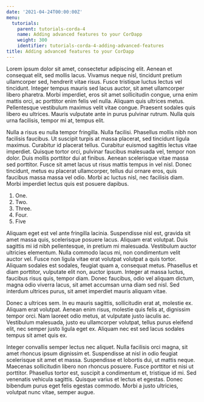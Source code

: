 ```yaml
---
date: '2021-04-24T00:00:00Z'
menu:
  tutorials:
    parent: tutorials-corda-4
    name: Adding advanced features to your CorDapp
    weight: 300
    identifier: tutorials-corda-4-adding-advanced-features
title: Adding advanced features to your CorDapp
---
```


Lorem ipsum dolor sit amet, consectetur adipiscing elit. Aenean et consequat elit, sed mollis lacus. Vivamus neque nisl, tincidunt pretium ullamcorper sed, hendrerit vitae risus. Fusce tristique luctus lectus vel tincidunt. Integer tempus mauris sed lacus auctor, sit amet ullamcorper libero pharetra. Morbi imperdiet, eros sit amet sollicitudin congue, urna enim mattis orci, ac porttitor enim felis vel nulla. Aliquam quis ultrices metus. Pellentesque vestibulum maximus velit vitae congue. Praesent sodales quis libero eu ultrices. Mauris vulputate ante in purus pulvinar rutrum. Nulla quis urna facilisis, tempor mi at, tempus elit.

Nulla a risus eu nulla tempor fringilla. Nulla facilisi. Phasellus mollis nibh non facilisis faucibus. Ut suscipit turpis at massa placerat, sed tincidunt ligula maximus. Curabitur id placerat tellus. Curabitur euismod sagittis lectus vitae imperdiet. Quisque tortor orci, pulvinar faucibus malesuada vel, tempor non dolor. Duis mollis porttitor dui at finibus. Aenean scelerisque vitae massa sed porttitor. Fusce sit amet lacus ut risus mattis tempus in vel nisl. Donec tincidunt, metus eu placerat ullamcorper, tellus dui ornare eros, quis faucibus massa massa vel odio. Morbi ac luctus nisl, nec facilisis diam. Morbi imperdiet lectus quis est posuere dapibus.

1. One.
2. Two.
3. Three.
4. Four.
5. Five

Aliquam eget est vel ante fringilla lacinia. Suspendisse nisl est, gravida sit amet massa quis, scelerisque posuere lacus. Aliquam erat volutpat. Duis sagittis mi id nibh pellentesque, in pretium mi malesuada. Vestibulum auctor ultricies elementum. Nulla commodo lacus mi, non condimentum velit auctor vel. Fusce non ligula vitae erat volutpat volutpat a quis tortor. Aliquam sodales est sodales, feugiat quam a, consequat metus. Phasellus et diam porttitor, vulputate elit non, auctor ipsum. Integer at massa luctus, faucibus risus quis, tempor diam. Donec faucibus, odio vel aliquam dictum, magna odio viverra lacus, sit amet accumsan urna diam sed nisl. Sed interdum ultrices purus, sit amet imperdiet mauris aliquam vitae.

Donec a ultrices sem. In eu mauris sagittis, sollicitudin erat at, molestie ex. Aliquam erat volutpat. Aenean enim risus, molestie quis felis at, dignissim tempor orci. Nam laoreet odio metus, at vulputate justo iaculis ac. Vestibulum malesuada, justo eu ullamcorper volutpat, tellus purus eleifend elit, nec semper justo ligula eget ex. Aliquam nec est sed lacus sodales tempus sit amet quis ex.

Integer convallis semper lectus nec aliquet. Nulla facilisis orci magna, sit amet rhoncus ipsum dignissim et. Suspendisse at nisl in odio feugiat scelerisque sit amet et massa. Suspendisse et lobortis dui, ut mattis neque. Maecenas sollicitudin libero non rhoncus posuere. Fusce porttitor et nisi ut porttitor. Phasellus tortor est, suscipit a condimentum et, tristique id mi. Sed venenatis vehicula sagittis. Quisque varius et lectus et egestas. Donec bibendum purus eget felis egestas commodo. Morbi a justo ultricies, volutpat nunc vitae, semper augue.

